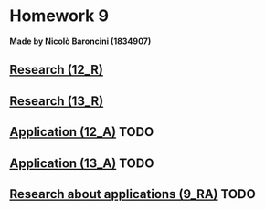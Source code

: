# Homework 9
**Made by Nicolò Baroncini (1834907)**
## [Research (12_R)](https://bynickes.github.io/StatisticsHomeworks/homework9/12_r)
## [Research (13_R)](https://bynickes.github.io/StatisticsHomeworks/homework9/13_r)
## [Application (12_A)](https://bynickes.github.io/StatisticsHomeworks/homework9/12_a) **TODO**
## [Application (13_A)](https://bynickes.github.io/StatisticsHomeworks/homework9/13_a) **TODO**
## [Research about applications (9_RA)](https://bynickes.github.io/StatisticsHomeworks/homework9/9_ra) **TODO**
